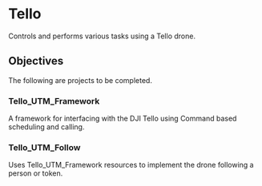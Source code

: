 # Tello
Controls and performs various tasks using a Tello drone.

## Objectives
The following are projects to be completed.
### Tello_UTM_Framework
A framework for interfacing with the DJI Tello using Command based
scheduling and calling.

### Tello_UTM_Follow
Uses Tello_UTM_Framework resources to implement the drone following a person or token.
